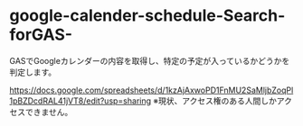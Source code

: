 # google-calender-schedule-Search-forGAS-
GASでGoogleカレンダーの内容を取得し、特定の予定が入っているかどうかを判定します。

https://docs.google.com/spreadsheets/d/1kzAjAxwoPD1FnMU2SaMljbZoqPl1pBZDcdRAL41jVT8/edit?usp=sharing
※現状、アクセス権のある人間しかアクセスできません。
